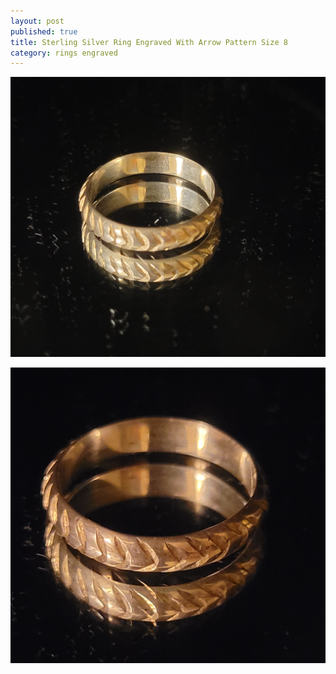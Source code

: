 ```yaml
---
layout: post
published: true
title: Sterling Silver Ring Engraved With Arrow Pattern Size 8
category: rings engraved
---
```

![round_sterling_arrow-0.jpg](/images/jewelry/rings/round_sterling_arrow-0.jpg)
<!--more-->
![round_sterling_arrow-0.jpg](/images/jewelry/rings/round_sterling_arrow-1.jpg)